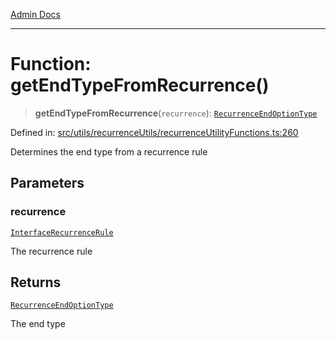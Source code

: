 [Admin Docs](/)

***

# Function: getEndTypeFromRecurrence()

> **getEndTypeFromRecurrence**(`recurrence`): [`RecurrenceEndOptionType`](../../recurrenceTypes/type-aliases/RecurrenceEndOptionType.md)

Defined in: [src/utils/recurrenceUtils/recurrenceUtilityFunctions.ts:260](https://github.com/PalisadoesFoundation/talawa-admin/blob/main/src/utils/recurrenceUtils/recurrenceUtilityFunctions.ts#L260)

Determines the end type from a recurrence rule

## Parameters

### recurrence

[`InterfaceRecurrenceRule`](../../recurrenceTypes/interfaces/InterfaceRecurrenceRule.md)

The recurrence rule

## Returns

[`RecurrenceEndOptionType`](../../recurrenceTypes/type-aliases/RecurrenceEndOptionType.md)

The end type

